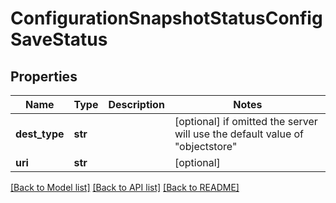 # ConfigurationSnapshotStatusConfigSaveStatus

## Properties
Name | Type | Description | Notes
------------ | ------------- | ------------- | -------------
**dest_type** | **str** |  | [optional]  if omitted the server will use the default value of "objectstore"
**uri** | **str** |  | [optional] 

[[Back to Model list]](../README.md#documentation-for-models) [[Back to API list]](../README.md#documentation-for-api-endpoints) [[Back to README]](../README.md)



